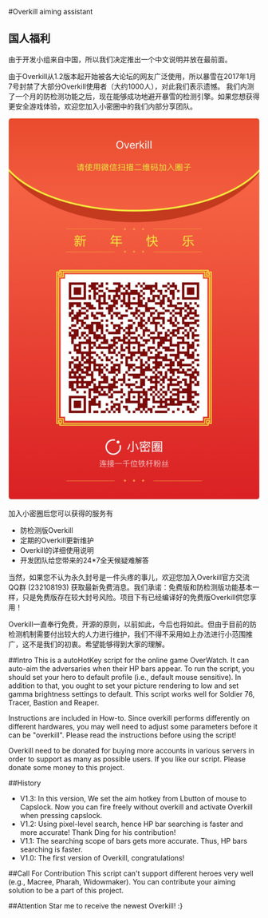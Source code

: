 #Overkill aiming assistant
## 国人福利
由于开发小组来自中国，所以我们决定推出一个中文说明并放在最前面。

由于Overkill从1.2版本起开始被各大论坛的网友广泛使用，所以暴雪在2017年1月7号封禁了大部分Overkill使用者（大约1000人），对此我们表示遗憾。
我们内测了一个月的防检测功能之后，现在能够成功地避开暴雪的检测引擎。如果您想获得更安全游戏体验，欢迎您加入小密圈中的我们内部分享团队。

![](./xiaomiquan.jpg)

加入小密圈后您可以获得的服务有

* 防检测版Overkill
* 定期的Overkill更新维护
* Overkill的详细使用说明
* 开发团队给您带来的24*7全天候疑难解答

当然，如果您不认为永久封号是一件头疼的事儿，欢迎您加入Overkill官方交流QQ群 (232108193) 获取最新免费消息。我们承诺：免费版和防检测版功能基本一样，只是免费版存在较大封号风险。项目下有已经编译好的免费版Overkill供您享用！

Overkill一直奉行免费，开源的原则，以前如此，今后也将如此。但由于目前的防检测机制需要付出较大的人力进行维护，我们不得不采用如上办法进行小范围推广，这不是我们的初衷。希望能够得到大家的理解。

##Intro
This is a autoHotKey script for the online game OverWatch. It can auto-aim the adversaries when their HP bars appear.  To run the script, you should set your hero to default profile (i.e., default mouse sensitive). In addition to that, you ought to set your picture rendering to low and set  gamma brightness settings to default. 
This script works well for Soldier 76, Tracer, Bastion and Reaper.

Instructions are included in How-to. Since overkill performs differently on different hardwares, you may well need to adjust some parameters before it can be "overkill". Please read the instructions before using the script!

Overkill need to be donated for buying more accounts in various servers in order to support as many as possible users. If you like our script. Please donate some money to this project. 

##History
* V1.3: In this version, We set the aim hotkey from Lbutton of mouse to Capslock. Now you can fire freely without overkill and activate Overkill when pressing capslock.
* V1.2: Using pixel-level search, hence HP bar searching is faster and more accurate! Thank Ding for his contribution!
* V1.1: The searching scope of bars gets more accurate. Thus, HP bars searching is faster.
* V1.0: The first version of Overkill, congratulations!


##Call For Contribution
This script can't support different heroes very well (e.g., Macree, Pharah, Widowmaker). You can contribute your aiming solution to be a part of this project. 

##Attention
Star me to receive the newest Overkill! :}








